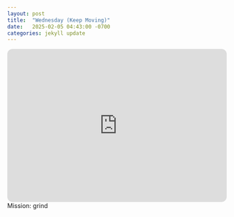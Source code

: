 ```yaml
---
layout: post
title:  "Wednesday (Keep Moving)"
date:   2025-02-05 04:43:00 -0700
categories: jekyll update
---
```

<iframe style="border-radius:12px" src="https://open.spotify.com/embed/playlist/0KqkKhfhCEfIGv2jRseQeX?utm_source=generator" width="100%" height="352" frameBorder="0" allowfullscreen="" allow="autoplay; clipboard-write; encrypted-media; fullscreen; picture-in-picture" loading="lazy"></iframe>
Mission: grind
